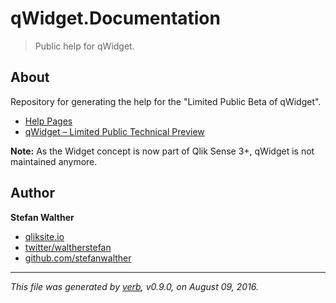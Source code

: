 # qWidget.Documentation

> Public help for qWidget.

## About
Repository for generating the help for the "Limited Public Beta of qWidget".

- [Help Pages](http://stefanwalther.github.io/qwidget-documentation/)
- [qWidget – Limited Public Technical Preview](https://community.qlik.com/community/qlik_product_insight/qwidget_limited_public_beta)

**Note:**
As the Widget concept is now part of Qlik Sense 3+, qWidget is not maintained anymore.

## Author
**Stefan Walther**

* [qliksite.io](http://qliksite.io)
* [twitter/waltherstefan](http://twitter.com/waltherstefan)
* [github.com/stefanwalther](http://github.com/stefanwalther)

***

_This file was generated by [verb](https://github.com/verbose/verb), v0.9.0, on August 09, 2016._

